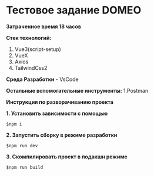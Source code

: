 # **Тестовое задание DOMEO**
**Затраченное время 18 часов**

 **Стек технологий:**

 1. Vue3(script-setup)
 2. VueX
 3. Axios
 4. TailwindCss2

**Среда Разработки** - VsCode

**Остальные вспомогательные инструменты:**
1.Postman
 

**Инструкция по разворачиванию проекта**

**1. Установить зависимости с помощью**

```
$npm i
```

**2. Запустить сборку в режиме разработки**

```
$npm run dev
```

**3. Скомпилировать проект в подакшн режиме**

```
$npm run build
```